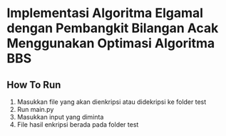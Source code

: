 # Implementasi Algoritma Elgamal dengan Pembangkit Bilangan Acak Menggunakan Optimasi Algoritma BBS

## How To Run
1. Masukkan file yang akan dienkripsi atau didekripsi ke folder test
2. Run main.py
3. Masukkan input yang diminta
4. File hasil enkripsi berada pada folder test
